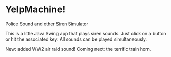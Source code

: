 # YelpMachine!
Police Sound and other Siren Simulator

This is a little Java Swing app that plays siren sounds.
Just click on a button or hit the associated key.
All sounds can be played simultaneously.

New: added WW2 air raid sound!
Coming next: the terrific train horn.
